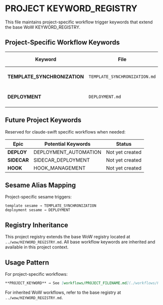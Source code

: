 # PROJECT KEYWORD_REGISTRY

This file maintains project-specific workflow trigger keywords that extend the base WoW KEYWORD_REGISTRY.

## Project-Specific Workflow Keywords

| Keyword | File | Purpose | Trigger Context | Sesame Alias |
|---------|------|---------|-----------------|--------------|
| **TEMPLATE_SYNCHRONIZATION** | `TEMPLATE_SYNCHRONIZATION.md` | Template synchronization workflow | Template updates and synchronization | `template sesame` |
| **DEPLOYMENT** | `DEPLOYMENT.md` | Main deployment workflow router | Sidecar deployment operations | `deployment sesame` |

## Future Project Keywords

Reserved for claude-swift specific workflows when needed:

| Epic | Potential Keywords | Status |
|------|-------------------|--------|
| **DEPLOY** | DEPLOYMENT_AUTOMATION | Not yet created |
| **SIDECAR** | SIDECAR_DEPLOYMENT | Not yet created |
| **HOOK** | HOOK_MANAGEMENT | Not yet created |

## Sesame Alias Mapping

Project-specific sesame triggers:

```
template sesame → TEMPLATE_SYNCHRONIZATION
deployment sesame → DEPLOYMENT
```

## Registry Inheritance

This project registry extends the base WoW registry located at `../wow/KEYWORD_REGISTRY.md`. All base workflow keywords are inherited and available in this project context.

## Usage Pattern

For project-specific workflows:
```markdown
**PROJECT_KEYWORD** → See [workflows/PROJECT_FILENAME.md](./workflows/PROJECT_FILENAME.md)
```

For inherited WoW workflows, refer to the base registry at `../wow/KEYWORD_REGISTRY.md`.